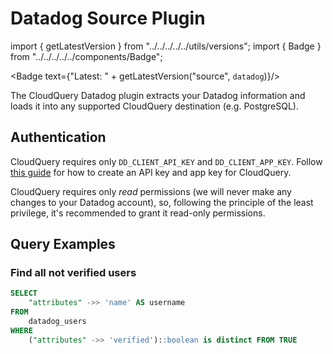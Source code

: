 # Datadog Source Plugin

import { getLatestVersion } from "../../../../../utils/versions";
import { Badge } from "../../../../../components/Badge";

<Badge text={"Latest: " + getLatestVersion("source", `datadog`)}/>

The CloudQuery Datadog plugin extracts your Datadog information and loads it into any supported CloudQuery destination (e.g. PostgreSQL).

## Authentication

CloudQuery requires only `DD_CLIENT_API_KEY` and `DD_CLIENT_APP_KEY`. Follow [this guide](https://docs.datadoghq.com/account_management/api-app-keys/) for how to create an API key and app key for CloudQuery.

CloudQuery requires only *read* permissions (we will never make any changes to your Datadog account),
so, following the principle of the least privilege, it's recommended to grant it read-only permissions.

## Query Examples

### Find all not verified users

```sql
SELECT 
    "attributes" ->> 'name' AS username
FROM
    datadog_users
WHERE
    ("attributes" ->> 'verified')::boolean is distinct FROM TRUE
```
